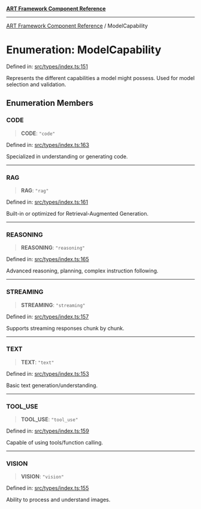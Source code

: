 [**ART Framework Component Reference**](../README.md)

***

[ART Framework Component Reference](../README.md) / ModelCapability

# Enumeration: ModelCapability

Defined in: [src/types/index.ts:151](https://github.com/hashangit/ART/blob/389c66e54bc50d9dde33052d28a5a19571a13dbf/src/types/index.ts#L151)

Represents the different capabilities a model might possess.
Used for model selection and validation.

## Enumeration Members

### CODE

> **CODE**: `"code"`

Defined in: [src/types/index.ts:163](https://github.com/hashangit/ART/blob/389c66e54bc50d9dde33052d28a5a19571a13dbf/src/types/index.ts#L163)

Specialized in understanding or generating code.

***

### RAG

> **RAG**: `"rag"`

Defined in: [src/types/index.ts:161](https://github.com/hashangit/ART/blob/389c66e54bc50d9dde33052d28a5a19571a13dbf/src/types/index.ts#L161)

Built-in or optimized for Retrieval-Augmented Generation.

***

### REASONING

> **REASONING**: `"reasoning"`

Defined in: [src/types/index.ts:165](https://github.com/hashangit/ART/blob/389c66e54bc50d9dde33052d28a5a19571a13dbf/src/types/index.ts#L165)

Advanced reasoning, planning, complex instruction following.

***

### STREAMING

> **STREAMING**: `"streaming"`

Defined in: [src/types/index.ts:157](https://github.com/hashangit/ART/blob/389c66e54bc50d9dde33052d28a5a19571a13dbf/src/types/index.ts#L157)

Supports streaming responses chunk by chunk.

***

### TEXT

> **TEXT**: `"text"`

Defined in: [src/types/index.ts:153](https://github.com/hashangit/ART/blob/389c66e54bc50d9dde33052d28a5a19571a13dbf/src/types/index.ts#L153)

Basic text generation/understanding.

***

### TOOL\_USE

> **TOOL\_USE**: `"tool_use"`

Defined in: [src/types/index.ts:159](https://github.com/hashangit/ART/blob/389c66e54bc50d9dde33052d28a5a19571a13dbf/src/types/index.ts#L159)

Capable of using tools/function calling.

***

### VISION

> **VISION**: `"vision"`

Defined in: [src/types/index.ts:155](https://github.com/hashangit/ART/blob/389c66e54bc50d9dde33052d28a5a19571a13dbf/src/types/index.ts#L155)

Ability to process and understand images.
